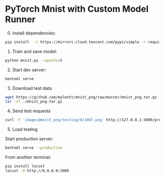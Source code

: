 # PyTorch Mnist with Custom Model Runner

0. Install dependencies:

```bash
pip install  -i https://mirrors.cloud.tencent.com/pypi/simple -r requirements.txt
```

1. Train and save model:

```bash
python mnist.py --epochs=5
```

2. Start dev server:

```bash
bentoml serve
```

3. Download test data

```bash
wget https://github.com/myleott/mnist_png/raw/master/mnist_png.tar.gz
tar -xf ./mnist_png.tar.gz
```

4. Send test requests

```bash
curl -F 'image=@mnist_png/testing/8/1007.png' http://127.0.0.1:3000/predict
```

5. Load testing

Start production server:
```bash
bentoml serve --production
```

From another terminal:

```bash
pip install locust
locust -H http://0.0.0.0:3000
```
